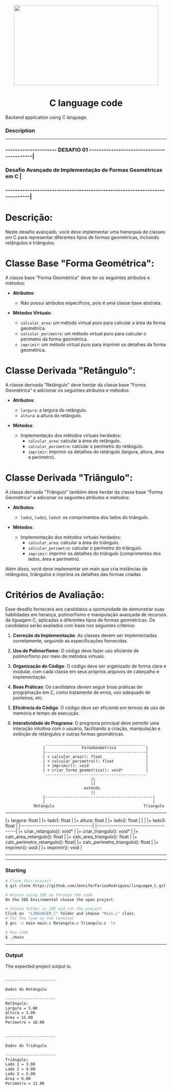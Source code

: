 <p align="center">
 <img src="https://giovanidacruz.com.br/wp-content/uploads/2022/11/C-programming-1024x530-1.jpg" height="250" width="450">  </p>
 <h1 align="center">C language code</h1>
<p align="center">
</p>
Backend application using C language.


### Description 
---
### --------------------- DESAFIO 01 ------------------------------------------|
### Desafio Avançado de Implementação de Formas Geométricas em C			   |
### ---------------------------------------------------------------------------|

# Descrição:
Neste desafio avançado, você deve implementar uma hierarquia de classes em C 
para representar diferentes tipos de formas geométricas, incluindo retângulos 
e triângulos.

# Classe Base "Forma Geométrica":
A classe base "Forma Geométrica" deve ter os seguintes atributos e métodos:
- **Atributos**:
  - Não possui atributos específicos, pois é uma classe base abstrata.

- **Métodos Virtuais**:
  - `calcular_area`: um método virtual puro para calcular a área da 
  forma geométrica.
  - `calcular_perimetro`: um método virtual puro para calcular o perímetro 
  da forma geométrica.
  - `imprimir`: um método virtual puro para imprimir os detalhes da 
  forma geométrica.

# Classe Derivada "Retângulo":
A classe derivada "Retângulo" deve herdar da classe base "Forma Geométrica" 
e adicionar os seguintes atributos e métodos:
- **Atributos**:
  - `largura`: a largura do retângulo.
  - `altura`: a altura do retângulo.

- **Métodos**:
  - Implementação dos métodos virtuais herdados:
    - `calcular_area`: calcular a área do retângulo.
    - `calcular_perimetro`: calcular o perímetro do retângulo.
    - `imprimir`: imprimir os detalhes do retângulo (largura, altura,
	área e perímetro).

# Classe Derivada "Triângulo":
A classe derivada "Triângulo" também deve herdar da classe base 
"Forma Geométrica" e adicionar os seguintes atributos e métodos:
- **Atributos**:
  - `lado1`, `lado2`, `lado3`: os comprimentos dos lados do triângulo.

- **Métodos**:
  - Implementação dos métodos virtuais herdados:
    - `calcular_area`: calcular a área do triângulo.
    - `calcular_perimetro`: calcular o perímetro do triângulo.
    - `imprimir`: imprimir os detalhes do triângulo (comprimentos dos lados,
	área e perímetro).

Além disso, você deve implementar um main que cria instâncias de retângulos, 
triângulos e imprima os detalhes das formas criadas

# Critérios de Avaliação:
Esse desafio fornecerá aos candidatos a oportunidade de demonstrar suas 
habilidades em herança, polimorfismo e manipulação avançada de recursos 
da liguagem C, aplicadas a diferentes tipos de formas geométricas.
Os candidatos serão avaliados com base nos seguintes critérios:

1. **Correção da Implementação**: As classes devem ser implementadas 
corretamente, seguindo as especificações fornecidas.
2. **Uso de Polimorfismo**: O código deve fazer uso eficiente de 
polimorfismo por meio de métodos virtuais.
3. **Organização do Código**: O código deve ser organizado de forma clara 
e modular, com cada classe em seus próprios arquivos de cabeçalho 
e implementação.
4. **Boas Práticas**: Os candidatos devem seguir boas práticas de 
programação em C, como tratamento de erros, uso adequado de ponteiros, etc.
5. **Eficiência do Código**: O código deve ser eficiente em termos de 
uso de memória e tempo de execução.
6. **Interatividade do Programa**: O programa principal deve permitir 
uma interação intuitiva com o usuário, facilitando a criação, manipulação 
e exibição de retângulos e outras formas geométricas.


					 ____________________________________________
					|                FormaGeometrica             |
					|--------------------------------------------|
					| + calcular_area(): float                   |
					| + calcular_perimetro(): float              |
					| + imprimir(): void                         |
					| + criar_forma_geometrica(): void*          |
					 --------------------------------------------
										 /\
										 ||
									  extends
										 ||
					|-----------------------------------------------|
					|                             					|
				Retangulo         								Triangulo
  ----------------------------------  	--------------------------------------
|+ largura: float          			|	|+ lado1: float 					   |
|+ altura: float           			|	|+ lado2: float 					   |
|                          			|	|+ lado3: float 					   |
|-----------------------------------|	|--------------------------------------|
|+ criar_retangulo(): void*			|	|+ criar_triangulo(): void* 		   |
|+ calc_area_retangulo(): float 	|	|+ calc_area_triangulo(): float 	   |
|+ calc_perimetro_retangulo(): float|	|+ calc_perimetro_triangulo(): float   |
|+ imprimir(): void                 |	|+ imprimir(): void                    |
 ------------------------------------	----------------------------------------



<!-- ### --------------------- DESAFIO 02 ----------------------------------------|
### Desafio de Implementação em C: Interpretação de Pacotes de Dados 		   |
### Serial e Padrão Observer			   									   |
### ---------------------------------------------------------------------------|

#Descrição:
Você foi designado para implementar um sistema em C para interpretar pacotes de 
dados recebidos pela porta serial de um dispositivo embarcado. 
Os pacotes de dados são enviados com um protocolo específico que inclui um 
cabeçalho com as seguintes informações:

- Byte 1: Start Symbol (Especificar um simbulo de start, indicando que é o inicio de um pacote)
- Byte 2: Tipo de pacote (1 byte)
- Bytes 3-4: Comprimento dos dados (2 bytes, big-endian)
- Bytes 5 em diante: Dados (variável)
- Últimos 2 bytes: Valor de CRC (Cyclic Redundancy Check,
2 bytes, big-endian)

Além disso, você deve implementar um padrão Observer para permitir que 
diferentes partes do sistema possam se registrar para receber notificações 
apenas sobre os tipos específicos de pacotes de dados que lhes interessam. 

#Tarefas:
1. Implemente as funções necessárias para interpretar os pacotes de dados 
recebidos pela porta serial, seguindo o protocolo especificado. Isso inclui 
verificar o cabeçalho do pacote, calcular o CRC e criar uma estrutura de 
dados adequada para representar o pacote.

2. Implemente as estruturas e funções necessárias para o padrão Observer. 
Isso inclui a criação de observadores, registro de observadores em um objeto 
observável e notificação dos observadores quando um novo pacote de dados 
é recebido.

3. Garanta que cada observador seja notificado apenas quando um pacote de 
dados do tipo específico de interesse for recebido.

#Requisitos:

- A interpretação dos pacotes de dados deve ser robusta, verificando 
erros de formatação e integridade dos dados.
- A implementação do padrão Observer deve permitir que novos observadores sejam 
adicionados dinamicamente e que eles sejam notificados apenas sobre os tipos de 
pacotes de dados que lhes interessam.

#Observações:
- Você pode simular os dados recebidos pela porta serial para testar sua implementação.
- Certifique-se de incluir comentários adequados em seu código para explicar a 
lógica e o propósito de cada função e estrutura. -->


---

### Starting
```bash
# Clone this project
$ git clone https://github.com/JenniferFariasRodrigues/linguagem_C.git

# Access using IDE ou through the code
On the IDE Enviromental choose the open project.

# Choose folder in IDE and run the project
Click on  "LINGUAGEM_C" folder and choose "Main.c" class.
# Put the line on the terminal
$ gcc -o main main.c Retangulo.c Triangulo.c -lm

# Run code
$ ./main


```

---
### Output
The expected project output is:
```bash

----------------------

Dados do Retângulo

----------------------
Retângulo:
Largura = 5.00
Altura = 3.00
Área = 15.00
Perímetro = 16.00

 
----------------------

Dados do Triângulo

----------------------
Triângulo:
Lado 1 = 3.00
Lado 2 = 4.00
Lado 3 = 5.00
Área = 6.00
Perímetro = 12.00

```


